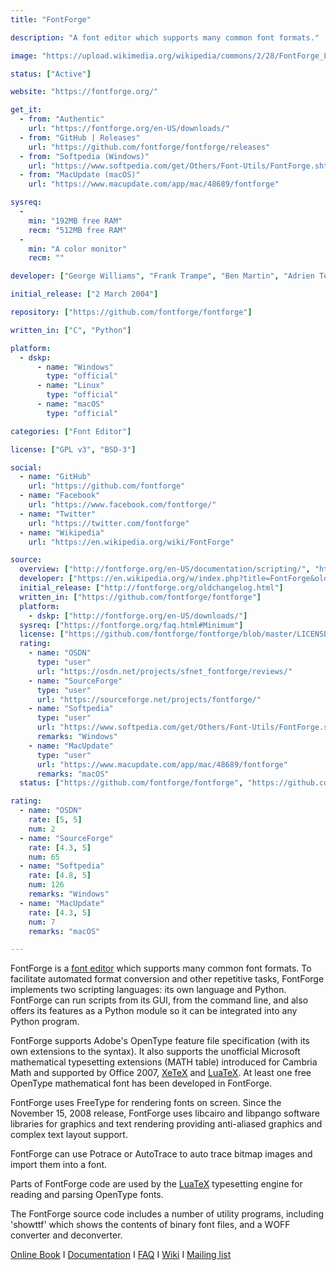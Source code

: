 ```yaml
---
title: "FontForge"

description: "A font editor which supports many common font formats."

image: "https://upload.wikimedia.org/wikipedia/commons/2/28/FontForge_Logo%2C_2015.svg"

status: ["Active"]

website: "https://fontforge.org/"

get_it:
  - from: "Authentic"
    url: "https://fontforge.org/en-US/downloads/"
  - from: "GitHub | Releases"
    url: "https://github.com/fontforge/fontforge/releases"
  - from: "Softpedia (Windows)"
    url: "https://www.softpedia.com/get/Others/Font-Utils/FontForge.shtml"
  - from: "MacUpdate (macOS)"
    url: "https://www.macupdate.com/app/mac/48689/fontforge"

sysreq:
  -
    min: "192MB free RAM"
    recm: "512MB free RAM"
  -
    min: "A color monitor"
    recm: ""

developer: ["George Williams", "Frank Trampe", "Ben Martin", "Adrien Tétar", "Khaled Hosny", "Jeremy Tan"]

initial_release: ["2 March 2004"]

repository: ["https://github.com/fontforge/fontforge"]

written_in: ["C", "Python"]

platform:
  - dskp:
      - name: "Windows"
        type: "official"
      - name: "Linux"
        type: "official"
      - name: "macOS"
        type: "official"

categories: ["Font Editor"]

license: ["GPL v3", "BSD-3"]

social:
  - name: "GitHub"
    url: "https://github.com/fontforge"
  - name: "Facebook"
    url: "https://www.facebook.com/fontforge/"
  - name: "Twitter"
    url: "https://twitter.com/fontforge"
  - name: "Wikipedia"
    url: "https://en.wikipedia.org/wiki/FontForge"

source:
  overview: ["http://fontforge.org/en-US/documentation/scripting/", "http://fontforge.sourceforge.net/scripting.html", "http://fontforge.org/en-US/documentation/scripting/python/", "http://fontforge.sourceforge.net/python.html", "http://fontforge.org/featurefile.html", "http://fontforge.sourceforge.net/math.html", "http://fontforge.sourceforge.net/source-build.html#Dependencies", "https://github.com/fontforge/fontforge/releases", "http://fontforge.sourceforge.net/changelog.html", "http://www.luatex.org/talks/tug2008-taco-luatex.pdf", "https://fontforge.org/en-US/documentation/utilities/"]
  developer: ["https://en.wikipedia.org/w/index.php?title=FontForge&oldid=875122964", "http://fontforge.org/en-US/project/acknowledgements/"]
  initial_release: ["http://fontforge.org/oldchangelog.html"]
  written_in: ["https://github.com/fontforge/fontforge"]
  platform:
    - dskp: ["http://fontforge.org/en-US/downloads/"]
  sysreq: ["https://fontforge.org/faq.html#Minimum"]
  license: ["https://github.com/fontforge/fontforge/blob/master/LICENSE"]
  rating:
    - name: "OSDN"
      type: "user"
      url: "https://osdn.net/projects/sfnet_fontforge/reviews/"
    - name: "SourceForge"
      type: "user"
      url: "https://sourceforge.net/projects/fontforge/"
    - name: "Softpedia"
      type: "user"
      url: "https://www.softpedia.com/get/Others/Font-Utils/FontForge.shtml"
      remarks: "Windows"
    - name: "MacUpdate"
      type: "user"
      url: "https://www.macupdate.com/app/mac/48689/fontforge"
      remarks: "macOS"
  status: ["https://github.com/fontforge/fontforge", "https://github.com/fontforge/fontforge/graphs/contributors", "https://github.com/fontforge/fontforge/releases"]

rating:
  - name: "OSDN"
    rate: [5, 5]
    num: 2
  - name: "SourceForge"
    rate: [4.3, 5]
    num: 65
  - name: "Softpedia"
    rate: [4.8, 5]
    num: 126
    remarks: "Windows"
  - name: "MacUpdate"
    rate: [4.3, 5]
    num: 7
    remarks: "macOS"

---
```

  FontForge is a [font editor](/categories/font-editor) which supports many common font formats. To facilitate automated format conversion and other repetitive tasks, FontForge implements two scripting languages: its own language and Python. FontForge can run scripts from its GUI, from the command line, and also offers its features as a Python module so it can be integrated into any Python program.
  
  FontForge supports Adobe's OpenType feature file specification (with its own extensions to the syntax). It also supports the unofficial Microsoft mathematical typesetting extensions (MATH table) introduced for Cambria Math and supported by Office 2007, [XeTeX](/software/xetex/) and [LuaTeX](/software/luatex/). At least one free OpenType mathematical font has been developed in FontForge.
  
  FontForge uses FreeType for rendering fonts on screen. Since the November 15, 2008 release, FontForge uses libcairo and libpango software libraries for graphics and text rendering providing anti-aliased graphics and complex text layout support.
  
  FontForge can use Potrace or AutoTrace to auto trace bitmap images and import them into a font.
  
  Parts of FontForge code are used by the [LuaTeX](/software/luatex/) typesetting engine for reading and parsing OpenType fonts.
  
  The FontForge source code includes a number of utility programs, including 'showttf' which shows the contents of binary font files, and a WOFF converter and deconverter.
  
  [Online Book](http://designwithfontforge.com/) I [Documentation](https://fontforge.org/en-US/documentation/) I [FAQ](https://fontforge.org/en-US/faq/) I [Wiki](https://github.com/fontforge/fontforge/wiki) I [Mailing list](https://sourceforge.net/projects/fontforge/lists/fontforge-users)
  
